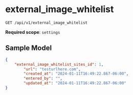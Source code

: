 external_image_whitelist
=================

```shell
GET /api/v1/external_image_whitelist
```

**Required scope**: `settings`

Sample Model
------------

```json
{
	"external_image_whitelist_sites_id": 1,
        "url": "testurlhere.com",
        "created_at": "2024-01-11T16:49:22.867-06:00",
        "entered_by": "",
        "updated_at": "2024-01-11T16:49:22.867-06:00"
}
```